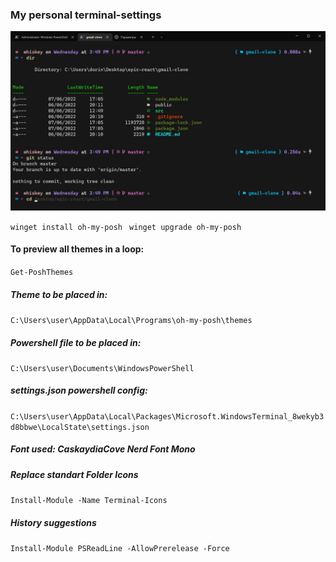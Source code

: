 ### My personal terminal-settings
![alt text](https://github.com/dorin-js/terminal-settings/blob/main/terminal_preview.JPG?raw=true)

```winget install oh-my-posh ```
```winget upgrade oh-my-posh ```

#### To preview all themes in a loop:
  ```Get-PoshThemes```
  
##### Theme to be placed in:
  ```C:\Users\user\AppData\Local\Programs\oh-my-posh\themes```
  
##### Powershell file to be placed in:
  ```C:\Users\user\Documents\WindowsPowerShell```
##### settings.json powershell config:
  ```C:\Users\user\AppData\Local\Packages\Microsoft.WindowsTerminal_8wekyb3d8bbwe\LocalState\settings.json```
  
##### Font used: CaskaydiaCove Nerd Font Mono

##### Replace standart Folder Icons
  ```Install-Module -Name Terminal-Icons```
  
##### History suggestions
  ```Install-Module PSReadLine -AllowPrerelease -Force```
